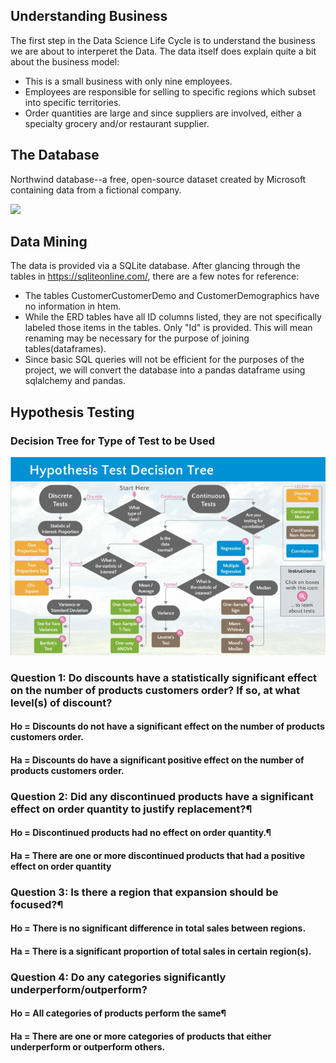 ## Understanding Business

The first step in the Data Science Life Cycle is to understand the business we are about to interperet the Data. The data itself does explain quite a bit about the business model:

* This is a small business with only nine employees.
* Employees are responsible for selling to specific regions which subset into specific territories.
* Order quantities are large and since suppliers are involved, either a specialty grocery and/or restaurant supplier.


## The Database

Northwind database--a free, open-source dataset created by Microsoft containing data from a fictional company. 

<img src='https://raw.githubusercontent.com/learn-co-curriculum/dsc-2-final-project/master/Northwind_ERD.png'>

## Data Mining

The data is provided via a SQLite database. After glancing through the tables in https://sqliteonline.com/, there are a few notes for reference:

* The tables CustomerCustomerDemo and CustomerDemographics have no information in htem. 
* While the ERD tables have all ID columns listed, they are not specifically labeled those items in the tables. Only "Id" is provided. This will mean renaming may be necessary for the purpose of joining tables(dataframes).
* Since basic SQL queries will not be efficient for the purposes of the project, we will convert the database into a pandas dataframe using sqlalchemy and pandas.

## Hypothesis Testing

### Decision Tree for Type of Test to be Used

![hyp](Hypothesis-Test-Decision-Tree_GoLeanSixSigma.com_.png)

### Question 1: Do discounts have a statistically significant effect on the number of products customers order? If so, at what level(s) of discount?

#### Ho = Discounts do not have a significant effect on the number of products customers order.
#### Ha = Discounts do have a significant positive effect on the number of products customers order.


### Question 2: Did any discontinued products have a significant effect on order quantity to justify replacement?¶

#### Ho = Discontinued products had no effect on order quantity.¶
#### Ha = There are one or more discontinued products that had a positive effect on order quantity

### Question 3: Is there a region that expansion should be focused?¶

#### Ho = There is no significant difference in total sales between regions.
#### Ha = There is a significant proportion of total sales in certain region(s).

### Question 4: Do any categories significantly underperform/outperform?

#### Ho = All categories of products perform the same¶
#### Ha = There are one or more categories of products that either underperform or outperform others.
